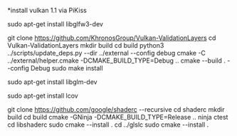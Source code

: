 *install vulkan 1.1 via PiKiss

sudo apt-get install libglfw3-dev

git clone https://github.com/KhronosGroup/Vulkan-ValidationLayers
cd Vulkan-ValidationLayers
mkdir build
cd build
python3 ../scripts/update_deps.py --dir ../external --config debug
cmake -C ../external/helper.cmake -DCMAKE_BUILD_TYPE=Debug ..
cmake --build . --config Debug
sudo make install

sudo apt-get install libglm-dev

sudo apt-get install lcov

git clone https://github.com/google/shaderc --recursive
cd shaderc
mkdir build
cd build
cmake -GNinja -DCMAKE_BUILD_TYPE=Release ..
ninja
ctest
cd libshaderc
sudo cmake --install .
cd ../glslc
sudo cmake --install .

